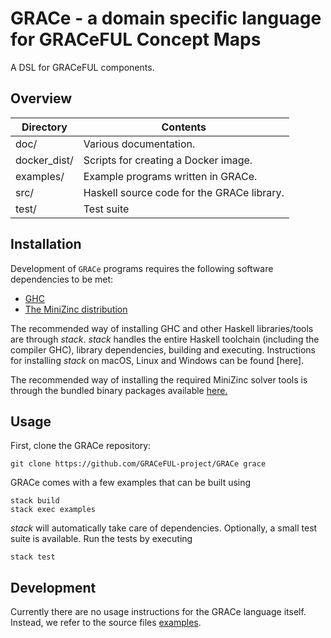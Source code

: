 # GRACe - a domain specific language for GRACeFUL Concept Maps

A DSL for GRACeFUL components.

## Overview

| Directory    | Contents                                   |
| ------------ | ------------------------------------------ |
| doc/         | Various documentation.                     |
| docker_dist/ | Scripts for creating a Docker image.       |
| examples/    | Example programs written in GRACe.         |
| src/         | Haskell source code for the GRACe library. |
| test/        | Test suite                                 |

## Installation

Development of `GRACe` programs requires the following software dependencies 
to be met:

* [GHC][ghcurl]
* [The MiniZinc distribution][minizinc1]

The recommended way of installing GHC and other Haskell libraries/tools are
through *stack*. *stack* handles the entire Haskell toolchain
(including the compiler GHC), library dependencies, building and
executing. Instructions for installing *stack* on macOS, Linux and Windows can 
be found [here].

The recommended way of installing the required MiniZinc solver tools is through
the bundled binary packages available [here.][minizinc2]

## Usage

First, clone the GRACe repository:

```shell
git clone https://github.com/GRACeFUL-project/GRACe grace
```

GRACe comes with a few examples that can be built using 

```shell
stack build
stack exec examples
```

*stack* will automatically take care of dependencies. Optionally, a small
test suite is available. Run the tests by executing

```shell
stack test
```

## Development

Currently there are no usage instructions for the GRACe language itself.
Instead, we refer to the source files [examples](examples/).

[stackurl]: https://docs.haskellstack.org/en/stable/install_and_upgrade/
[ghcurl]: https://www.haskell.org/downloads
[minizinc1]: http://www.minizinc.org/index.html
[minizinc2]: http://www.minizinc.org/software.html

